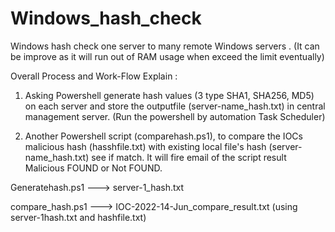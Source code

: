 # Windows_hash_check
Windows hash check one server to many remote Windows servers . (It can be improve as it will run out of RAM usage when exceed the limit eventually)


Overall Process and Work-Flow Explain :

1. Asking Powershell generate hash values (3 type SHA1, SHA256, MD5) on each server and store the outputfile (server-name_hash.txt) in central management server. (Run the powershell by automation Task Scheduler)

2. Another Powershell script (comparehash.ps1), to compare the IOCs malicious hash (hasshfile.txt) with existing local file's hash (server-name_hash.txt) see if match.
It will fire email of the script result Malicious FOUND or Not FOUND.




Generatehash.ps1 ---> server-1_hash.txt 


compare_hash.ps1 ---> IOC-2022-14-Jun_compare_result.txt
(using server-1hash.txt and hashfile.txt)
